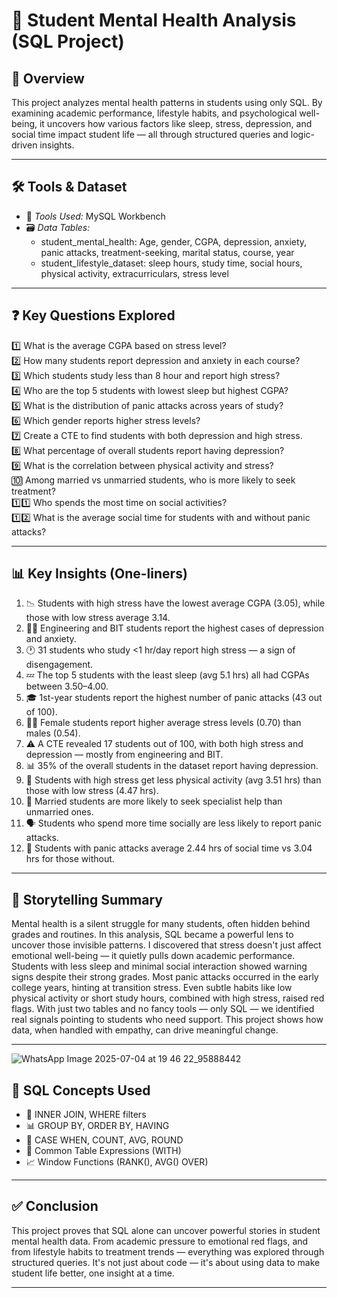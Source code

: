 # 🧠 Student Mental Health Analysis (SQL Project)

## 📌 Overview

This project analyzes mental health patterns in students using only SQL. By examining academic performance, lifestyle habits, and psychological well-being, it uncovers how various factors like sleep, stress, depression, and social time impact student life — all through structured queries and logic-driven insights.


---
## 🛠 Tools & Dataset

- 🧰 *Tools Used:* MySQL Workbench  
- 🗃 *Data Tables:*
  - student_mental_health: Age, gender, CGPA, depression, anxiety, panic attacks, treatment-seeking, marital status, course, year
  - student_lifestyle_dataset: sleep hours, study time, social hours, physical activity, extracurriculars, stress level

---

## ❓ Key Questions Explored

1️⃣ What is the average CGPA based on stress level?  
2️⃣ How many students report depression and anxiety in each course?  
3️⃣ Which students study less than 8 hour and report high stress?  
4️⃣ Who are the top 5 students with lowest sleep but highest CGPA?  
5️⃣ What is the distribution of panic attacks across years of study?  
6️⃣ Which gender reports higher stress levels?  
7️⃣ Create a CTE to find students with both depression and high stress.  
8️⃣ What percentage of overall students report having depression?  
9️⃣ What is the correlation between physical activity and stress?  
🔟 Among married vs unmarried students, who is more likely to seek treatment?  
1️⃣1️⃣ Who spends the most time on social activities?  
1️⃣2️⃣ What is the average social time for students with and without panic attacks?

---

## 📊 Key Insights (One-liners)

1. 📉 Students with high stress have the lowest average CGPA (3.05), while those with low stress average 3.14.  
2. 🧑‍💻 Engineering and BIT students report the highest cases of depression and anxiety.  
3. 🕐 31 students who study <1 hr/day report high stress — a sign of disengagement.  
4. 💤 The top 5 students with the least sleep (avg 5.1 hrs) all had CGPAs between 3.50–4.00.  
5. 🎓 1st-year students report the highest number of panic attacks (43 out of 100).  
6. 👩‍🎓 Female students report higher average stress levels (0.70) than males (0.54).  
7. ⚠ A CTE revealed 17 students out of 100, with both high stress and depression — mostly from engineering and BIT.  
8. 📊 35% of the overall students in the dataset report having depression.  
9. 🏃 Students with high stress get less physical activity (avg 3.51 hrs) than those with low stress (4.47 hrs).  
10. 💍 Married students are more likely to seek specialist help than unmarried ones.  
11. 🗣 Students who spend more time socially are less likely to report panic attacks.  
12. 👥 Students with panic attacks average 2.44 hrs of social time vs 3.04 hrs for those without.

---

## 📖 Storytelling Summary

Mental health is a silent struggle for many students, often hidden behind grades and routines. In this analysis, SQL became a powerful lens to uncover those invisible patterns. I discovered that stress doesn't just affect emotional well-being — it quietly pulls down academic performance. Students with less sleep and minimal social interaction showed warning signs despite their strong grades. Most panic attacks occurred in the early college years, hinting at transition stress. Even subtle habits like low physical activity or short study hours, combined with high stress, raised red flags. With just two tables and no fancy tools — only SQL — we identified real signals pointing to students who need support. This project shows how data, when handled with empathy, can drive meaningful change.

---

![WhatsApp Image 2025-07-04 at 19 46 22_95888442](https://github.com/user-attachments/assets/aa751c7a-0ffa-4709-b5c3-231f29600596)


## 🧮 SQL Concepts Used

- 🔗 INNER JOIN, WHERE filters
- 📊 GROUP BY, ORDER BY, HAVING
- 🧠 CASE WHEN, COUNT, AVG, ROUND
- 🧱 Common Table Expressions (WITH)
- 📈 Window Functions (RANK(), AVG() OVER)

---

## ✅ Conclusion

This project proves that SQL alone can uncover powerful stories in student mental health data. From academic pressure to emotional red flags, and from lifestyle habits to treatment trends — everything was explored through structured queries. It's not just about code — it's about using data to make student life better, one insight at a time. 

---
